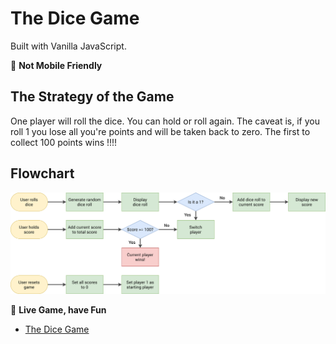 # The Dice Game

Built with Vanilla JavaScript.

📌 **Not Mobile Friendly**

## The Strategy of the Game

One player will roll the dice. You can hold or roll again. The caveat is, if you roll 1 you lose all you're points and will be taken back to zero. The first to collect 100 points wins !!!!

## Flowchart

![Dice Game Flowchart](dice-game-flowchart.png)

📌 **Live Game, have Fun**

- [The Dice Game](https://dice-game-fc0af.web.app)
